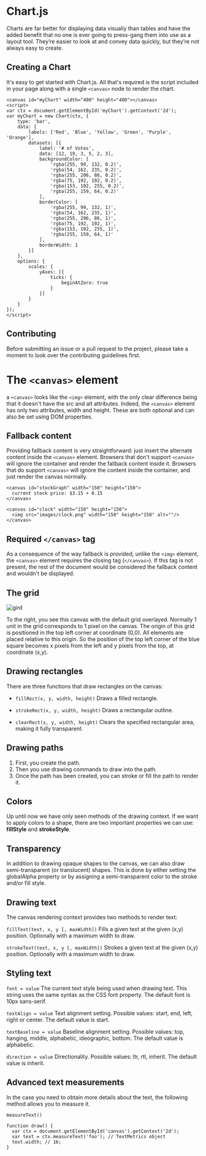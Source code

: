 # Chart.js
Charts are far better for displaying data visually than tables and have the added benefit that no one is ever going to press-gang them into use as a layout tool. They’re easier to look at and convey data quickly, but they’re not always easy to create.

## Creating a Chart
It's easy to get started with Chart.js. All that's required is the script included in your page along with a single `<canvas>` node to render the chart.

```
<canvas id="myChart" width="400" height="400"></canvas>
<script>
var ctx = document.getElementById('myChart').getContext('2d');
var myChart = new Chart(ctx, {
    type: 'bar',
    data: {
        labels: ['Red', 'Blue', 'Yellow', 'Green', 'Purple', 'Orange'],
        datasets: [{
            label: '# of Votes',
            data: [12, 19, 3, 5, 2, 3],
            backgroundColor: [
                'rgba(255, 99, 132, 0.2)',
                'rgba(54, 162, 235, 0.2)',
                'rgba(255, 206, 86, 0.2)',
                'rgba(75, 192, 192, 0.2)',
                'rgba(153, 102, 255, 0.2)',
                'rgba(255, 159, 64, 0.2)'
            ],
            borderColor: [
                'rgba(255, 99, 132, 1)',
                'rgba(54, 162, 235, 1)',
                'rgba(255, 206, 86, 1)',
                'rgba(75, 192, 192, 1)',
                'rgba(153, 102, 255, 1)',
                'rgba(255, 159, 64, 1)'
            ],
            borderWidth: 1
        }]
    },
    options: {
        scales: {
            yAxes: [{
                ticks: {
                    beginAtZero: true
                }
            }]
        }
    }
});
</script>

```

## Contributing
Before submitting an issue or a pull request to the project, please take a moment to look over the contributing guidelines first.

# The `<canvas>` element
a `<canvas>` looks like the `<img>` element, with the only clear difference being that it doesn't have the src and alt attributes. Indeed, the `<canvas>` element has only two attributes, width and height. These are both optional and can also be set using DOM properties.

## Fallback content
Providing fallback content is very straightforward: just insert the alternate content inside the `<canvas>` element. Browsers that don't support `<canvas>` will ignore the container and render the fallback content inside it. Browsers that do support `<canvas>` will ignore the content inside the container, and just render the canvas normally.

```
<canvas id="stockGraph" width="150" height="150">
  current stock price: $3.15 + 0.15
</canvas>

<canvas id="clock" width="150" height="150">
  <img src="images/clock.png" width="150" height="150" alt=""/>
</canvas>
```

## Required `</canvas>` tag
As a consequence of the way fallback is provided, unlike the `<img>` element, the `<canvas>` element requires the closing tag (`</canvas>`). If this tag is not present, the rest of the document would be considered the fallback content and wouldn't be displayed.

## The grid
![gird](https://developer.mozilla.org/en-US/docs/Web/API/Canvas_API/Tutorial/Drawing_shapes/canvas_default_grid.png)

To the right, you see this canvas with the default grid overlayed. Normally 1 unit in the grid corresponds to 1 pixel on the canvas. The origin of this grid is positioned in the top left corner at coordinate (0,0). All elements are placed relative to this origin. So the position of the top left corner of the blue square becomes x pixels from the left and y pixels from the top, at coordinate (x,y). 

## Drawing rectangles
There are three functions that draw rectangles on the canvas:

* `fillRect(x, y, width, height)`
  Draws a filled rectangle.

* `strokeRect(x, y, width, height)`
Draws a rectangular outline.

* `clearRect(x, y, width, height)`
Clears the specified rectangular area, making it fully transparent.

## Drawing paths
1. First, you create the path.
2. Then you use drawing commands to draw into the path.
3. Once the path has been created, you can stroke or fill the path to render it.

## Colors
Up until now we have only seen methods of the drawing context. If we want to apply colors to a shape, there are two important properties we can use: __fillStyle__ and __strokeStyle__.

## Transparency
In addition to drawing opaque shapes to the canvas, we can also draw semi-transparent (or translucent) shapes. This is done by either setting the globalAlpha property or by assigning a semi-transparent color to the stroke and/or fill style.

## Drawing text
The canvas rendering context provides two methods to render text:

`fillText(text, x, y [, maxWidth])`
Fills a given text at the given (x,y) position. Optionally with a maximum width to draw.

`strokeText(text, x, y [, maxWidth])`
Strokes a given text at the given (x,y) position. Optionally with a maximum width to draw.

## Styling text
`font = value`
The current text style being used when drawing text. This string uses the same syntax as the CSS font property. The default font is 10px sans-serif.

`textAlign = value`
Text alignment setting. Possible values: start, end, left, right or center. The default value is start.

`textBaseline = value`
Baseline alignment setting. Possible values: top, hanging, middle, alphabetic, ideographic, bottom. The default value is alphabetic.

`direction = value`
Directionality. Possible values: ltr, rtl, inherit. The default value is inherit.

## Advanced text measurements
In the case you need to obtain more details about the text, the following method allows you to measure it.

`measureText()`

```
function draw() {
  var ctx = document.getElementById('canvas').getContext('2d');
  var text = ctx.measureText('foo'); // TextMetrics object
  text.width; // 16;
}
```

